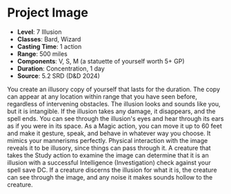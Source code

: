 # Project Image

- **Level**: 7 Illusion
- **Classes**: Bard, Wizard
- **Casting Time**: 1 action
- **Range**: 500 miles
- **Components**: V, S, M (a statuette of yourself worth 5+ GP)
- **Duration**: Concentration, 1 day
- **Source**: 5.2 SRD (D&D 2024)

You create an illusory copy of yourself that lasts for the duration. The copy can appear at any location within range that you have seen before, regardless of intervening obstacles. The illusion looks and sounds like you, but it is intangible. If the illusion takes any damage, it disappears, and the spell ends. You can see through the illusion's eyes and hear through its ears as if you were in its space. As a Magic action, you can move it up to 60 feet and make it gesture, speak, and behave in whatever way you choose. It mimics your mannerisms perfectly. Physical interaction with the image reveals it to be illusory, since things can pass through it. A creature that takes the Study action to examine the image can determine that it is an illusion with a successful Intelligence (Investigation) check against your spell save DC. If a creature discerns the illusion for what it is, the creature can see through the image, and any noise it makes sounds hollow to the creature.

